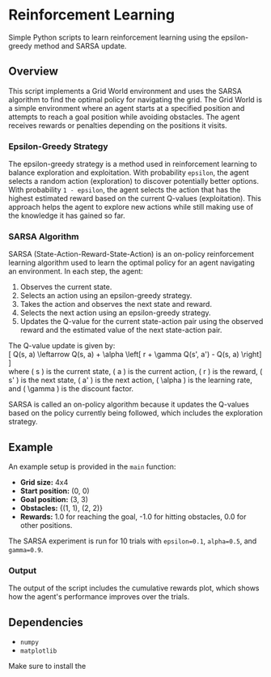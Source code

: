 # Reinforcement Learning  
  
Simple Python scripts to learn reinforcement learning using the epsilon-greedy method and SARSA update.  
  
## Overview  
  
This script implements a Grid World environment and uses the SARSA algorithm to find the optimal policy for navigating the grid. The Grid World is a simple environment where an agent starts at a specified position and attempts to reach a goal position while avoiding obstacles. The agent receives rewards or penalties depending on the positions it visits.  
  
### Epsilon-Greedy Strategy  
  
The epsilon-greedy strategy is a method used in reinforcement learning to balance exploration and exploitation. With probability `epsilon`, the agent selects a random action (exploration) to discover potentially better options. With probability `1 - epsilon`, the agent selects the action that has the highest estimated reward based on the current Q-values (exploitation). This approach helps the agent to explore new actions while still making use of the knowledge it has gained so far.  
  
### SARSA Algorithm  
  
SARSA (State-Action-Reward-State-Action) is an on-policy reinforcement learning algorithm used to learn the optimal policy for an agent navigating an environment. In each step, the agent:  
1. Observes the current state.  
2. Selects an action using an epsilon-greedy strategy.  
3. Takes the action and observes the next state and reward.  
4. Selects the next action using an epsilon-greedy strategy.  
5. Updates the Q-value for the current state-action pair using the observed reward and the estimated value of the next state-action pair.  
  
The Q-value update is given by:  
\[ Q(s, a) \leftarrow Q(s, a) + \alpha \left[ r + \gamma Q(s', a') - Q(s, a) \right] \]  
where \( s \) is the current state, \( a \) is the current action, \( r \) is the reward, \( s' \) is the next state, \( a' \) is the next action, \( \alpha \) is the learning rate, and \( \gamma \) is the discount factor.  
  
SARSA is called an on-policy algorithm because it updates the Q-values based on the policy currently being followed, which includes the exploration strategy.  
  
## Example  
  
An example setup is provided in the `main` function:  
- **Grid size:** 4x4  
- **Start position:** (0, 0)  
- **Goal position:** (3, 3)  
- **Obstacles:** {(1, 1), (2, 2)}  
- **Rewards:** 1.0 for reaching the goal, -1.0 for hitting obstacles, 0.0 for other positions.  
  
The SARSA experiment is run for 10 trials with `epsilon=0.1`, `alpha=0.5`, and `gamma=0.9`.  
  
### Output  
  
The output of the script includes the cumulative rewards plot, which shows how the agent's performance improves over the trials.  
  
## Dependencies  
  
- `numpy`  
- `matplotlib`  
  
Make sure to install the
